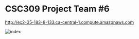 # CSC309 Project Team #6
http://ec2-35-183-8-133.ca-central-1.compute.amazonaws.com

![index](https://user-images.githubusercontent.com/25379724/47324775-2ce7dd00-d62f-11e8-8c28-a9cb296f131e.png)
